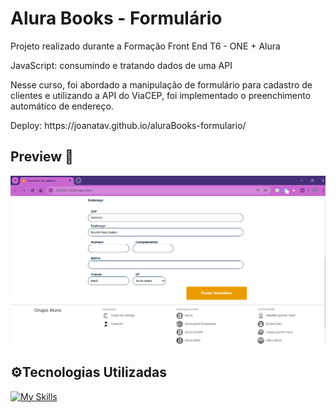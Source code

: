 <h1> Alura Books - Formulário </h1>

Projeto realizado durante a Formação Front End T6 - ONE + Alura
<p>JavaScript: consumindo e tratando dados de uma API</p>

Nesse curso, foi abordado a manipulação de formulário para cadastro de clientes e utilizando a API do ViaCEP, foi implementado o preenchimento automático de endereço.

<p>Deploy: https://joanatav.github.io/aluraBooks-formulario/ </p>

<h2>Preview 👀 </h2>

<img src="img/preview.png">


<h2>⚙️Tecnologias Utilizadas</h2>

[![My Skills](https://skillicons.dev/icons?i=html,js,vscode)](https://skillicons.dev)

